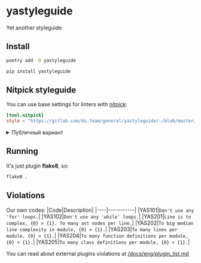 # yastyleguide
Yet another styleguide


## Install

```bash
poetry add -D yastyleguide
```

```bash
pip install yastyleguide
```

## Nitpick styleguide

You can use base settings for linters with [nitpick](https://github.com/andreoliwa/nitpick):
```toml
[tool.nitpick]
style = "https://gitlab.com/ds.team/general/yastyleguide/-/blob/master/styles/nitpick-yastyle.toml"
```
<details><summary>Публичный вариант</summary>

```toml
[tool.nitpick]
style = "https://raw.githubusercontent.com/levkovalenko/yastyleguide/master/styles/nitpick-yastyle.toml"
```
</details>

## Running
It's just plugin **flake8**, so:
```bash
flake8 .
```

## Violations
Our own codes:
|Code|Description|
|----|-----------|
|YAS101|`Don't use any 'for' loops.`|
|YAS102|`Don't use any 'while' loops.`|
|YAS201|`Line is to complex, {0} > {1}. To many ast nodes per line.`|
|YAS202|`To big median line complexity in module, {0} > {1}.`|
|YAS203|`To many lines per module, {0} > {1}.`|
|YAS204|`To many function definitions per module, {0} > {1}.`|
|YAS205|`To many class definitions per module, {0} > {1}.`|

You can read about external plugins violations at [/docs/eng/plugin_list.md](docs/eng/plugin_list.md)
